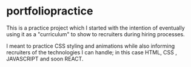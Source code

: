 # portfoliopractice
This is a practice project which I started with the intention of eventually using it as a "curriculum" to show to 
recruiters during hiring processes.

I meant to practice CSS styling and animations while also informing recruiters of the technologies I can handle;
in this case HTML, CSS , JAVASCRIPT and soon REACT. 

